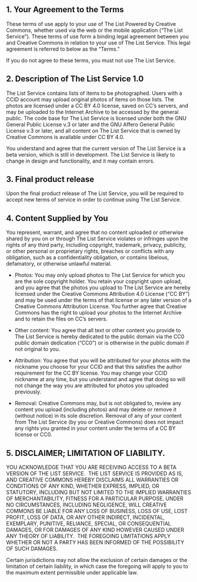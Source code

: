 ## 1. Your Agreement to the Terms

These terms of use apply to your use of The List Powered by Creative Commons, whether used via the web or the mobile application (“The List Service”). These terms of use form a binding legal agreement between you and Creative Commons in relation to your use of The List Service. This legal agreement is referred to below as the “Terms.”

If you do not agree to these terms, you must not use The List Service.  

## 2. Description of The List Service 1.0

The List Service contains lists of items to be photographed. Users with a CCID account may upload original photos of items on those lists. The photos are licensed under a CC BY 4.0 license, saved on CC’s servers, and may be uploaded to the Internet Archive to be accessed by the general public. The code base for The List Service is licensed under both the GNU General Public License v.3 or later and the GNU Affero General Public License v.3 or later, and all content on The List Service that is owned by Creative Commons is available under CC BY 4.0. 

You understand and agree that the current version of The List Service is a beta version, which is still in development. The List Service is likely to change in design and functionality, and it may contain errors.

## 3. Final product release

Upon the final product release of The List Service, you will be required to accept new terms of service in order to continue using The List Service. 

## 4. Content Supplied by You

You represent, warrant, and agree that no content uploaded or otherwise shared by you on or through The List Service violates or infringes upon the rights of any third party, including copyright, trademark, privacy, publicity, or other personal or proprietary rights, breaches or conflicts with any obligation, such as a confidentiality obligation, or contains libelous, defamatory, or otherwise unlawful material.

* Photos: You may only upload photos to The List Service for which you are the sole copyright holder. You retain your copyright upon upload, and you agree that the photos you upload to The List Service are hereby licensed under the Creative Commons Attribution 4.0 License (“CC BY”) and may be used under the terms of that license or any later version of a Creative Commons Attribution License. You further agree that Creative Commons has the right to upload your photos to the Internet Archive and to retain the files on CC’s servers. 

* Other content: You agree that all text or other content you provide to The List Service is hereby dedicated to the public domain via the CC0 public domain dedication (“CC0”) or is otherwise in the public domain if not original to you. 

* Attribution: You agree that you will be attributed for your photos with the nickname you choose for your CCID and that this satisfies the author requirement for the CC BY license. You may change your CCID nickname at any time, but you understand and agree that doing so will not change the way you are attributed for photos you uploaded previously.  

* Removal: Creative Commons may, but is not obligated to, review any content you upload (including photos) and may delete or remove it (without notice) in its sole discretion. Removal of any of your content from The List Service (by you or Creative Commons) does not impact any rights you granted in your content under the terms of a CC BY license or CC0. 

## 5. DISCLAIMER; LIMITATION OF LIABILITY.

YOU ACKNOWLEDGE THAT YOU ARE RECEIVING ACCESS TO A BETA VERSION OF THE LIST SERVICE.  THE LIST SERVICE IS PROVIDED AS IS, AND CREATIVE COMMONS HEREBY DISCLAIMS ALL WARRANTIES OR CONDITIONS OF ANY KIND, WHETHER EXPRESS, IMPLIED, OR STATUTORY, INCLUDING BUT NOT LIMITED TO THE IMPLIED WARRANTIES OF MERCHANTABILITY, FITNESS FOR A PARTICULAR PURPOSE. UNDER NO CIRCUMSTANCES, INCLUDING NEGLIGENCE, WILL CREATIVE COMMONS BE LIABLE FOR ANY LOSS OF BUSINESS, LOSS OF USE, LOST PROFIT, LOSS OF DATA, OR ANY OTHER INDIRECT, INCIDENTAL, EXEMPLARY, PUNITIVE, RELIANCE, SPECIAL, OR CONSEQUENTIAL DAMAGES, OR FOR DAMAGES OF ANY KIND HOWEVER CAUSED UNDER ANY THEORY OF LIABILITY.  THE FOREGOING LIMITATIONS APPLY WHETHER OR NOT A PARTY HAS BEEN INFORMED OF THE POSSIBILITY OF SUCH DAMAGES.  

Certain jurisdictions may not allow the exclusion of certain damages or the limitation of certain liability, in which case the foregoing will apply to you to the maximum extent permissible under applicable law. 

